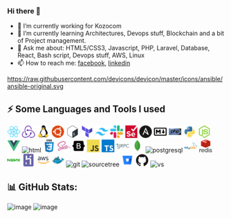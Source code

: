 ### Hi there 👋

<!--
**ducxinh201/ducxinh201** is a ✨ _special_ ✨ repository because its `README.md` (this file) appears on your GitHub profile.

Here are some ideas to get you started:
- 😄 Pronouns: ...
- ⚡ Fun fact: ...
-->


- 🔭 I’m currently working for Kozocom
- 🌱 I’m currently learning Architectures, Devops stuff, Blockchain and a bit of Project management.
- 💬 Ask me about: HTML5/CSS3, Javascript, PHP, Laravel, Database, React, Bash script, Devops stuff, AWS, Linux
- 📫 How to reach me: [facebook](https://www.facebook.com/ducxinh803/), [linkedin](https://www.linkedin.com/in/nguyen-duc-xinh-7b4464128)


https://raw.githubusercontent.com/devicons/devicon/master/icons/ansible/ansible-original.svg

## ⚡ Some Languages and Tools I used
<p align="left">
<img src="https://raw.githubusercontent.com/devicons/devicon/master/icons/react/react-original.svg" alt="react" width="30" height="30"/>
<img src="https://raw.githubusercontent.com/devicons/devicon/master/icons/redux/redux-original.svg" alt="redux" width="30" height="30"/>
<img src="https://raw.githubusercontent.com/devicons/devicon/master/icons/linux/linux-original.svg" alt="linux" width="30" height="30"/>
<img src="https://raw.githubusercontent.com/devicons/devicon/master/icons/ubuntu/ubuntu-plain.svg" alt="ubuntu" width="30" height="30"/>
<img src="https://raw.githubusercontent.com/devicons/devicon/master/icons/bash/bash-original.svg" alt="bash" width="30" height="30"/>
<img src="https://raw.githubusercontent.com/devicons/devicon/master/icons/terraform/terraform-original.svg" alt="terraform" width="30" height="30"/>
<img src="https://raw.githubusercontent.com/devicons/devicon/master/icons/tailwindcss/tailwindcss-plain.svg" alt="tailwindcss" width="30" height="30"/>
<img src="https://raw.githubusercontent.com/devicons/devicon/master/icons/slack/slack-original.svg" alt="slack" width="30" height="30"/>
<img src="https://raw.githubusercontent.com/devicons/devicon/master/icons/selenium/selenium-original.svg" alt="selenium" width="30" height="30"/>
<img src="https://raw.githubusercontent.com/devicons/devicon/master/icons/ansible/ansible-original.svg" alt="ansible" width="30" height="30"/>
<img src="https://raw.githubusercontent.com/devicons/devicon/master/icons/markdown/markdown-original.svg" alt="vue" width="30" height="30"/>
<img src="https://raw.githubusercontent.com/devicons/devicon/master/icons/php/php-original.svg" alt="php" width="30" height="30"/>
<img src="https://raw.githubusercontent.com/devicons/devicon/master/icons/python/python-original.svg" alt="python" width="30" height="30"/>
<img src="https://raw.githubusercontent.com/devicons/devicon/master/icons/nodejs/nodejs-original.svg" alt="nodejs" width="30" height="30"/>
<img src="https://raw.githubusercontent.com/devicons/devicon/master/icons/vuejs/vuejs-original.svg" alt="vue" width="30" height="30"/>
<img src="https://icongr.am/devicon/html5-original.svg?size=128&color=currentColor" alt="html" width="30" height="30"/>
<img src="https://raw.githubusercontent.com/devicons/devicon/master/icons/css3/css3-original-wordmark.svg" alt="css3"width="30" height="30" />
<img src="https://raw.githubusercontent.com/devicons/devicon/master/icons/sass/sass-original.svg" alt="sass" width="30" height="30"/>
<img src="https://raw.githubusercontent.com/devicons/devicon/master/icons/bootstrap/bootstrap-plain.svg" alt="bootstrap" width="30" height="30"/>
<img src="https://raw.githubusercontent.com/devicons/devicon/master/icons/javascript/javascript-original.svg" alt="javascript" width="30" height="30"/>
<img src="https://raw.githubusercontent.com/devicons/devicon/master/icons/typescript/typescript-original.svg" alt="typescript" width="30" height="30" />
<img src="https://raw.githubusercontent.com/github/explore/3fd951e49a8e2af94627092d80c236c00df95ae3/topics/grpc/grpc.png" alt="java" width="30" height="30" />
<img src="https://raw.githubusercontent.com/devicons/devicon/master/icons/mongodb/mongodb-original.svg" alt="mongodb" width="30" height="30"/>
<img src="https://icongr.am/devicon/postgresql-original.svg?size=128&color=currentColor" alt="postgresql" width="30" height="30"/>
<img src="https://raw.githubusercontent.com/devicons/devicon/master/icons/mysql/mysql-original-wordmark.svg" alt="mysql" width="30" height="30" />
<img src="https://raw.githubusercontent.com/devicons/devicon/master/icons/redis/redis-original-wordmark.svg" alt="redis" width="30" height="30" />
<img src="https://raw.githubusercontent.com/devicons/devicon/master/icons/nginx/nginx-original.svg" alt="nginx" width="30" height="30" />
<img src="https://raw.githubusercontent.com/devicons/devicon/master/icons/heroku/heroku-plain.svg" alt="heroku" width="30" height="30" />
<img src="https://raw.githubusercontent.com/github/explore/80688e429a7d4ef2fca1e82350fe8e3517d3494d/topics/aws/aws.png" alt="aws" width="30" height="30" />
<img src="https://raw.githubusercontent.com/devicons/devicon/master/icons/docker/docker-original.svg" alt="Docker" width="30" height="30" />
<img src="https://icongr.am/devicon/git-original.svg?size=128&color=currentColor" alt="git" width="30" height="30" />
<img src="https://icongr.am/devicon/sourcetree-original.svg?size=128&color=currentColor" alt="sourcetree" width="30" height="30" />
<img src="https://raw.githubusercontent.com/devicons/devicon/master/icons/bitbucket/bitbucket-original.svg" alt="bitbucket" width="30" height="30"/>
<img src="https://raw.githubusercontent.com/devicons/devicon/master/icons/github/github-original.svg" alt="github" width="30" height="30"/>
<img src="https://icongr.am/devicon/visualstudio-plain.svg?size=128&color=currentColor" alt="vs" width="30" height="30" />
</p>

## 📊 GitHub Stats: 
![image](https://github-readme-stats.vercel.app/api/top-langs/?username=ducxinh201&theme=onedark)
![image](https://github-readme-stats.vercel.app/api?username=ducxinh201&show_icons=true&show_icons=true&theme=onedark&count_private=true&cache_seconds=1800&line_height=24)
